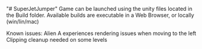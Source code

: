 "# SuperJetJumper" 
Game can be launched using the unity files located in the Build folder.
Available builds are executable in a Web Browser, or locally (win/lin/mac)

Known issues: Alien A experiences rendering issues when moving to the left
              Clipping cleanup needed on some levels
